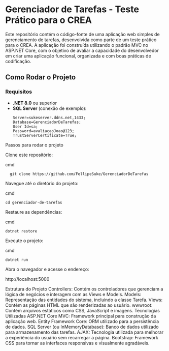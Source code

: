 # Gerenciador de Tarefas - Teste Prático para o CREA

Este repositório contém o código-fonte de uma aplicação web simples de gerenciamento de tarefas, desenvolvida como parte de um teste prático para o CREA. A aplicação foi construída utilizando o padrão MVC no ASP.NET Core, com o objetivo de avaliar a capacidade do desenvolvedor em criar uma aplicação funcional, organizada e com boas práticas de codificação.

## Como Rodar o Projeto

### Requisitos

- **.NET 8.0** ou superior
- **SQL Server** (conexão de exemplo):
  ```plaintext
  Server=sukeserver.ddns.net,1433;
  Database=GerenciadorDeTarefas;
  User Id=sa;
  Password=avaliacaoJoao@123;
  TrustServerCertificate=True;
Passos para rodar o projeto

Clone este repositório:

cmd
```plaintext
  git clone https://github.com/FellipeSuke/GerenciadorDeTarefas
```
Navegue até o diretório do projeto:

cmd
```plaintext
cd gerenciador-de-tarefas
```
Restaure as dependências:

cmd
```plaintext
dotnet restore
```

Execute o projeto:

cmd
```plaintext
dotnet run
```

Abra o navegador e acesse o endereço:

http://localhost:5000

Estrutura do Projeto
Controllers: Contém os controladores que gerenciam a lógica de negócios e interagem com as Views e Models.
Models: Representação das entidades do sistema, incluindo a classe Tarefa.
Views: Contém as páginas HTML que são renderizadas ao usuário.
wwwroot: Contém arquivos estáticos como CSS, JavaScript e imagens.
Tecnologias Utilizadas
ASP.NET Core MVC: Framework principal para construção da aplicação web.
Entity Framework Core: ORM utilizado para a persistência de dados.
SQL Server (ou InMemoryDatabase): Banco de dados utilizado para armazenamento das tarefas.
AJAX: Tecnologia utilizada para melhorar a experiência do usuário sem recarregar a página.
Bootstrap: Framework CSS para tornar as interfaces responsivas e visualmente agradáveis.
